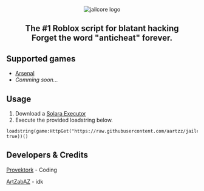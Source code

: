 <p align="center">
  <picture>
    <source media="(prefers-color-scheme: dark)" srcset="./README/jb-w.png">
    <source media="(prefers-color-scheme: light)" srcset="./README/jb-b.png">
    <img alt="jailcore logo" src="./README/jb.png">
  </picture>
</p>
<h2 align="center">
  The #1 Roblox script for blatant hacking
  <br/>
  Forget the word "anticheat" forever.
</h2>

## Supported games
- [Arsenal](https://www.roblox.com/games/286090429)
- _Comming soon..._

## Usage
1. Download a [Solara Executor](https://getsolara.dev/)
2. Execute the provided loadstring below.
```luau
loadstring(game:HttpGet("https://raw.githubusercontent.com/aartzz/jailcore/refs/heads/main/main.lua", true))()
```

## Developers & Credits
[Provektork](https://github.com/Provektork) - Coding

[ArtZabAZ](https://github.com/aartzz) - idk
